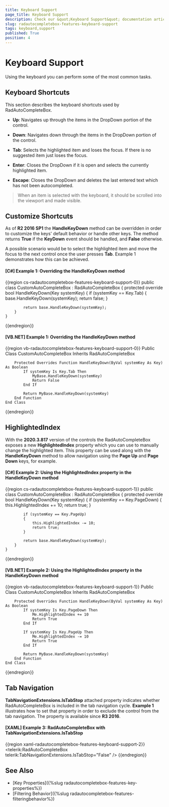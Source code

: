 ```yaml
---
title: Keyboard Support
page_title: Keyboard Support
description: Check our &quot;Keyboard Support&quot; documentation article for the RadAutoCompleteBox {{ site.framework_name }} control.
slug: radautocompletebox-features-keyboard-support
tags: keyboard,support
published: True
position: 4
---
```


# Keyboard Support

Using the keyboard you can perform some of the most common tasks. 

## Keyboard Shortcuts

This section describes the keyboard shortcuts used by RadAutoCompleteBox.

* __Up__: Navigates up through the items in the DropDown portion of the control.

* __Down__: Navigates down through the items in the DropDown portion of the control.

* __Tab__: Selects the highlighted item and loses the focus. If there is no suggested item just loses the focus.

* __Enter__: Closes the DropDown if it is open and selects the currently highlighted item.

* __Escape__: Closes the DropDown and deletes the last entered text which has not been autocompleted.

>When an item is selected with the keyboard, it should be scrolled into the viewport and made visible.

## Customize Shortcuts

As of **R2 2016 SP1** the **HandleKeyDown** method can be overridden in order to customize the keys' default behavior or handle other keys. The method returns **True** if the **KeyDown** event should be handled, and **False** otherwise.

A possible scenario would be to select the highlighted item and move the focus to the next control once the user presses **Tab**. Example 1 demonstrates how this can be achieved.

#### __[C#] Example 1: Overriding the HandleKeyDown method__

{{region cs-radautocompletebox-features-keyboard-support-0}}
	public class CustomAutoCompleteBox : RadAutoCompleteBox
	{
		protected override bool HandleKeyDown(Key systemKey)
		{
			if (systemKey == Key.Tab)
			{
				base.HandleKeyDown(systemKey);
				return false;
			}

			return base.HandleKeyDown(systemKey);
		}
	}
{{endregion}}

#### __[VB.NET] Example 1: Overriding the HandleKeyDown method__

{{region vb-radautocompletebox-features-keyboard-support-0}}
	Public Class CustomAutoCompleteBox
	Inherits RadAutoCompleteBox

		Protected Overrides Function HandleKeyDown(ByVal systemKey As Key) As Boolean
			If systemKey Is Key.Tab Then
				MyBase.HandleKeyDown(systemKey)
				Return False
			End If

			Return MyBase.HandleKeyDown(systemKey)
		End Function
	End Class
{{endregion}}

## HighlightedIndex

With the **2020.3.817** version of the controls the RadAutoCompleteBox exposes a new **HighlightedIndex** property which you can use to manually change the highlighted item. This property can be used along with the **HandleKeyDown** method to allow navigation using the **Page Up** and **Page Down** keys, for example.

#### __[C#] Example 2: Using the HighlightedIndex property in the HandleKeyDown method__

{{region cs-radautocompletebox-features-keyboard-support-1}}
    public class CustomAutoCompleteBox : RadAutoCompleteBox
    {
        protected override bool HandleKeyDown(Key systemKey)
        {
            if (systemKey == Key.PageDown)
            {
                this.HighlightedIndex += 10;
                return true;
            }

            if (systemKey == Key.PageUp)
            {
                this.HighlightedIndex -= 10;
                return true;
            }

            return base.HandleKeyDown(systemKey);
        }
    }
{{endregion}}

#### __[VB.NET] Example 2: Using the HighlightedIndex property in the HandleKeyDown method__

{{region vb-radautocompletebox-features-keyboard-support-1}}
	Public Class CustomAutoCompleteBox
		Inherits RadAutoCompleteBox

		Protected Overrides Function HandleKeyDown(ByVal systemKey As Key) As Boolean
			If systemKey Is Key.PageDown Then
				Me.HighlightedIndex += 10
				Return True
			End If

			If systemKey Is Key.PageUp Then
				Me.HighlightedIndex -= 10
				Return True
			End If

			Return MyBase.HandleKeyDown(systemKey)
		End Function
	End Class
{{endregion}}

## Tab Navigation

__TabNavigationExtensions.IsTabStop__ attached property indicates whether RadAutoCompleteBox is included in the tab navigation cycle. __Example 1__ illustrates how to set that property in order to exclude the control from the tab navigation. The property is available since **R3 2016**.

#### __[XAML] Example 3: RadAutoCompleteBox with TabNavigationExtensions.IsTabStop__

{{region xaml-radautocompletebox-features-keyboard-support-2}}
	<telerik:RadAutoCompleteBox telerik:TabNavigationExtensions.IsTabStop="False" />
{{endregion}}

## See Also

* [Key Properties]({%slug radautocompletebox-features-key-properties%})
* [Filtering Behavior]({%slug radautocompletebox-features-filteringbehavior%})
